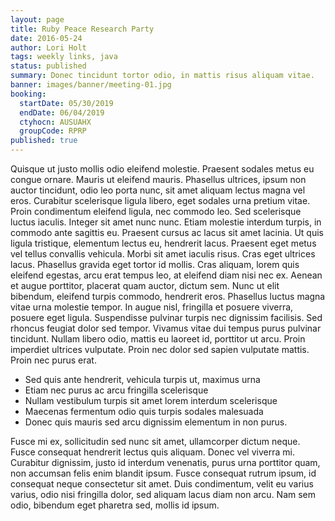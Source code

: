 ```yaml
---
layout: page
title: Ruby Peace Research Party
date: 2016-05-24
author: Lori Holt
tags: weekly links, java
status: published
summary: Donec tincidunt tortor odio, in mattis risus aliquam vitae.
banner: images/banner/meeting-01.jpg
booking:
  startDate: 05/30/2019
  endDate: 06/04/2019
  ctyhocn: AUSUAHX
  groupCode: RPRP
published: true
---
```

Quisque ut justo mollis odio eleifend molestie. Praesent sodales metus eu congue ornare. Mauris ut eleifend mauris. Phasellus ultrices, ipsum non auctor tincidunt, odio leo porta nunc, sit amet aliquam lectus magna vel eros. Curabitur scelerisque ligula libero, eget sodales urna pretium vitae. Proin condimentum eleifend ligula, nec commodo leo. Sed scelerisque luctus iaculis. Integer sit amet nunc nunc. Etiam molestie interdum turpis, in commodo ante sagittis eu. Praesent cursus ac lacus sit amet lacinia. Ut quis ligula tristique, elementum lectus eu, hendrerit lacus. Praesent eget metus vel tellus convallis vehicula. Morbi sit amet iaculis risus. Cras eget ultrices lacus. Phasellus gravida eget tortor id mollis. Cras aliquam, lorem quis eleifend egestas, arcu erat tempus leo, at eleifend diam nisi nec ex.
Aenean et augue porttitor, placerat quam auctor, dictum sem. Nunc ut elit bibendum, eleifend turpis commodo, hendrerit eros. Phasellus luctus magna vitae urna molestie tempor. In augue nisl, fringilla et posuere viverra, posuere eget ligula. Suspendisse pulvinar turpis nec dignissim facilisis. Sed rhoncus feugiat dolor sed tempor. Vivamus vitae dui tempus purus pulvinar tincidunt. Nullam libero odio, mattis eu laoreet id, porttitor ut arcu. Proin imperdiet ultrices vulputate. Proin nec dolor sed sapien vulputate mattis. Proin nec purus erat.

* Sed quis ante hendrerit, vehicula turpis ut, maximus urna
* Etiam nec purus ac arcu fringilla scelerisque
* Nullam vestibulum turpis sit amet lorem interdum scelerisque
* Maecenas fermentum odio quis turpis sodales malesuada
* Donec quis mauris sed arcu dignissim elementum in non purus.

Fusce mi ex, sollicitudin sed nunc sit amet, ullamcorper dictum neque. Fusce consequat hendrerit lectus quis aliquam. Donec vel viverra mi. Curabitur dignissim, justo id interdum venenatis, purus urna porttitor quam, non accumsan felis enim blandit ipsum. Fusce consequat rutrum ipsum, id consequat neque consectetur sit amet. Duis condimentum, velit eu varius varius, odio nisi fringilla dolor, sed aliquam lacus diam non arcu. Nam sem odio, bibendum eget pharetra sed, mollis id ipsum.
